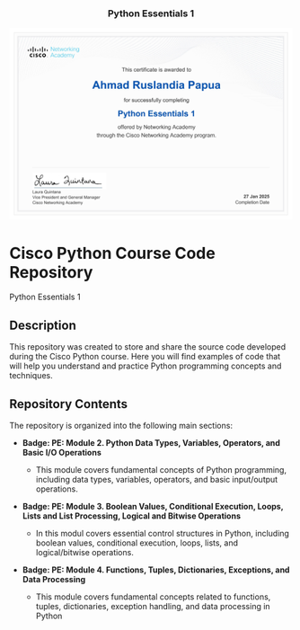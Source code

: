 <p align="center">
  <h3 align="center">Python Essentials 1</h3>
</p>

[![certificate ui][product-ui]](https://example.com)

[product-ui]: certificate.jpg

# Cisco Python Course Code Repository

Python Essentials 1

## Description

This repository was created to store and share the source code developed during the Cisco Python course. Here you will find examples of code that will help you understand and practice Python programming concepts and techniques.

## Repository Contents

The repository is organized into the following main sections:

- **Badge: PE: Module 2. Python Data Types, Variables, Operators, and Basic I/O Operations**

  - This module covers fundamental concepts of Python programming, including data types, variables, operators, and basic input/output operations.

- **Badge: PE: Module 3. Boolean Values, Conditional Execution, Loops, Lists and List Processing, Logical and Bitwise Operations**

  - In this modul covers essential control structures in Python, including boolean values, conditional execution, loops, lists, and logical/bitwise operations.

- **Badge: PE: Module 4. Functions, Tuples, Dictionaries, Exceptions, and Data Processing**

  - This module covers fundamental concepts related to functions, tuples, dictionaries, exception handling, and data processing in Python
